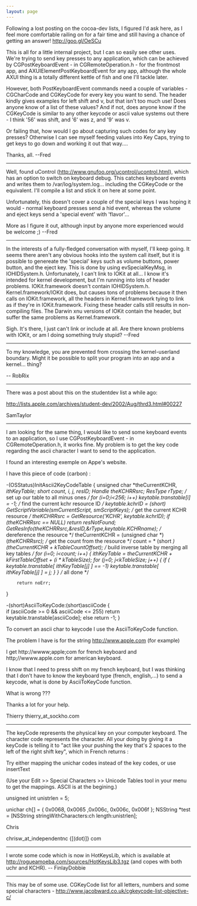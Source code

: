 ```yaml
---
layout: page
---
```


Following a lost posting on the cocoa-dev lists, I figured I'd ask here, as I feel more comfortable railing on for a fair time and still having a chance of getting an answer! http://goo.gl/OeSCu

This is all for a little internal project, but I can so easily see other uses.  We're trying to send key presses to any application, which can be achieved by CGPostKeyboardEvent - in CGRemoteOperation.h - for the frontmost app, and AXUIElementPostKeyboardEvent for any app, although the whole AXUI thing is a totally different kettle of fish and one I'll tackle later.

However, both PostKeyboardEvent commands need a couple of variables - CGCharCode and CGKeyCode for every key you want to send.  The header kindly gives examples for left shift and v, but that isn't too much use!  Does anyone know of a list of these values?  And if not, does anyone know if the CGKeyCode is similar to any other keycode or ascii value systems out there - I think '56' was shift, and '6' was z, and '9' was v.

Or failing that, how would I go about capturing such codes for any key presses?  Otherwise I can see myself feeding values into Key Caps, trying to get keys to go down and working it out that way....

Thanks, all.  --Fred

----

Well, found uControl (http://www.gnufoo.org/ucontrol/ucontrol.html), which has an option to switch on keyboard debug.  This catches keyboard events and writes them to /var/log/system.log... including the CGKeyCode or the equivalent.  I'll compile a list and stick it on here at some point.

Unfortunately, this doesn't cover a couple of the special keys I was hoping it would - normal keyboard presses send a hid event, whereas the volume and eject keys send a 'special event' with 'flavor'...

More as I figure it out, although input by anyone more experienced would be welcome ;) --Fred

----

In the interests of a fully-fledged conversation with myself, I'll keep going.  It seems there aren't any obvious hooks into the system call itself, but it is possible to genereate the 'special' keys such as volume buttons, power button, and the eject key.  This is done by using evSpecialKeyMsg, in IOHIDSystem.h.  Unfortunately, I can't link to IOKit at all... I know it's intended for kernel development, but I'm running into lots of header problems.  IOKit.framework doesn't contain IOHIDSystem.h.  Kernel.framework/IOKit does, but causes tons of problems because it then calls on IOKit.framework, all the headers in Kernel.framework tying to link as if they're in IOKit.framework.  Fixing these header calls still results in non-compiling files.  The Darwin xnu versions of IOKit contain the header, but suffer the same problems as Kernel.framework.

Sigh.  It's there, I just can't link or include at all.  Are there known problems with IOKit, or am I doing something truly stupid?  --Fred

----

To my knowledge, you are prevented from crossing the kernel-userland boundary. Might it be possible to split your program into an app and a kernel... thing?

-- RobRix

----

There was a post about this on the studentdev list a while ago:

http://lists.apple.com/archives/student-dev/2002/Aug/thrd3.html#00227

SamTaylor

----

I am looking for the same thing, I would like to send some keyboard events to an application, so I use CGPostKeyboardEvent - in CGRemoteOperation.h, it works fine. My problem is to get the key code regarding the ascii character I want to send to the application.

I found an interesting exemple on Appe's website.

I have this piece of code (carbon) :

    

-(OSStatus)InitAscii2KeyCodeTable
{
    unsigned char *theCurrentKCHR, *ithKeyTable;
    short count, i, j, resID;
    Handle theKCHRRsrc;
        ResType rType;
        /* set up our table to all minus ones */
    for (i=0;i<256; i++) keytable.transtable[i] = -1;
        /* find the current kchr resource ID */
    keytable.kchrID = (short) GetScriptVariable(smCurrentScript,
smScriptKeys);
        /* get the current KCHR resource */
    theKCHRRsrc = GetResource('KCHR', keytable.kchrID);
    if (theKCHRRsrc == NULL) return resNotFound;
        GetResInfo(theKCHRRsrc,&resID,&rType,keytable.KCHRname);
        /* dereference the resource */
    theCurrentKCHR = (unsigned char *)  (*theKCHRRsrc);
        /* get the count from the resource */
    count = * (short *) (theCurrentKCHR + kTableCountOffset);
        /* build inverse table by merging all key tables */
    for (i=0; i<count; i++) {
        ithKeyTable = theCurrentKCHR + kFirstTableOffset + (i * kTableSize);
        for (j=0; j<kTableSize; j++) {
            if ( keytable.transtable[ ithKeyTable[j] ] == -1)
                keytable.transtable[ ithKeyTable[j] ] = j;
        }
    }
        /* all done */
        
        return noErr;
}

-(short)AsciiToKeyCode:(short)asciiCode
{        
    if (asciiCode >= 0 && asciiCode <= 255) return
keytable.transtable[asciiCode];
    else return -1;
}



To convert an ascii char to keycode I use the AsciiToKeyCode function.

The problem I have is for the string http://www.apple.com (for example)

I get http://wwww;apple;com for french keyboard and http;//wwww.apple.com
for american keyboard.

I know that I need to press shift on my french keyboard, but I was thinking that I don't have to know the keyboard type (french, english,...) to send a keycode, what is done by AsciiToKeyCode function.

What is wrong ???

Thanks a lot for your help.

Thierry
thierry_at_sockho.com

----

The keyCode represents the physical key on your computer keyboard.  The character code represents the character.  All your doing by giving it a keyCode is telling it to "act like your pushing the key that's 2 spaces to the left of the right shift key", which in French returns :

Try either mapping the unichar codes instead of the key codes, or use insertText

(Use your Edit >> Special Characters >> Unicode Tables tool in your menu to get the mappings. ASCII is at the begining.)

    

unsigned int unistrlen = 5;

unichar ch[] = { 0x0068, 0x0065 ,0x006c, 0x006c, 0x006f };
NSString *test = [NSString stringWithCharacters:ch length:unistrlen]; 



Chris

chrisw_at_independentnc {[(dot)]} com 

----

I wrote some code which is now in HotKeysLib, which is available at http://rogueamoeba.com/sources/HotKeysLib3.tgz (and copes with both uchr and KCHR). -- FinlayDobbie

----

This may be of some use. CGKeyCode list for all letters, numbers and some special characters - http://www.jacobward.co.uk/cgkeycode-list-objective-c/
